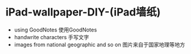 # iPad-wallpaper-DIY-(iPad墙纸)
- using GoodNotes 使用GoodNotes
- handwrite characters 手写文字
- images from national geographic and so on 图片来自于国家地理等地方
